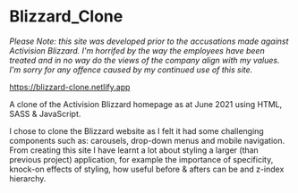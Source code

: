 # Blizzard_Clone

*Please Note: this site was developed prior to the accusations made against Activision Blizzard. 
I'm horrifed by the way the employees have been treated and in no way do the views of the company align with my values.
I'm sorry for any offence caused by my continued use of this site.* 

https://blizzard-clone.netlify.app 

A clone of the Activision Blizzard homepage as at June 2021 using HTML, SASS & JavaScript. 

I chose to clone the Blizzard website as I felt it had some challenging components such as: carousels, drop-down menus and mobile navigation. 
From creating this site I have learnt a lot about styling a larger (than previous project) application,
for example the importance of specificity, knock-on effects of styling, how useful before & afters can be and z-index hierarchy. 
